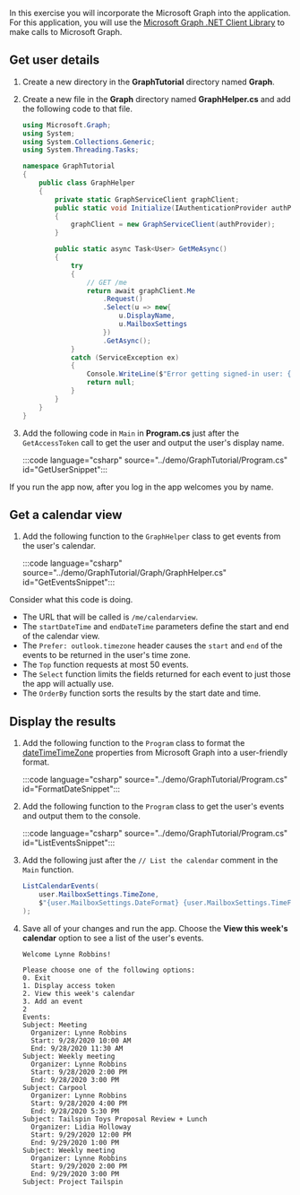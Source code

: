 <!-- markdownlint-disable MD002 MD041 -->

In this exercise you will incorporate the Microsoft Graph into the application. For this application, you will use the [Microsoft Graph .NET Client Library](https://github.com/microsoftgraph/msgraph-sdk-dotnet) to make calls to Microsoft Graph.

## Get user details

1. Create a new directory in the **GraphTutorial** directory named **Graph**.
1. Create a new file in the **Graph** directory named **GraphHelper.cs** and add the following code to that file.

    ```csharp
    using Microsoft.Graph;
    using System;
    using System.Collections.Generic;
    using System.Threading.Tasks;

    namespace GraphTutorial
    {
        public class GraphHelper
        {
            private static GraphServiceClient graphClient;
            public static void Initialize(IAuthenticationProvider authProvider)
            {
                graphClient = new GraphServiceClient(authProvider);
            }

            public static async Task<User> GetMeAsync()
            {
                try
                {
                    // GET /me
                    return await graphClient.Me
                        .Request()
                        .Select(u => new{
                            u.DisplayName,
                            u.MailboxSettings
                        })
                        .GetAsync();
                }
                catch (ServiceException ex)
                {
                    Console.WriteLine($"Error getting signed-in user: {ex.Message}");
                    return null;
                }
            }
        }
    }
    ```

1. Add the following code in `Main` in **Program.cs** just after the `GetAccessToken` call to get the user and output the user's display name.

    :::code language="csharp" source="../demo/GraphTutorial/Program.cs" id="GetUserSnippet":::

If you run the app now, after you log in the app welcomes you by name.

## Get a calendar view

1. Add the following function to the `GraphHelper` class to get events from the user's calendar.

    :::code language="csharp" source="../demo/GraphTutorial/Graph/GraphHelper.cs" id="GetEventsSnippet":::

Consider what this code is doing.

- The URL that will be called is `/me/calendarview`.
- The `startDateTime` and `endDateTime` parameters define the start and end of the calendar view.
- The `Prefer: outlook.timezone` header causes the `start` and `end` of the events to be returned in the user's time zone.
- The `Top` function requests at most 50 events.
- The `Select` function limits the fields returned for each event to just those the app will actually use.
- The `OrderBy` function sorts the results by the start date and time.

## Display the results

1. Add the following function to the `Program` class to format the [dateTimeTimeZone](/graph/api/resources/datetimetimezone?view=graph-rest-1.0) properties from Microsoft Graph into a user-friendly format.

    :::code language="csharp" source="../demo/GraphTutorial/Program.cs" id="FormatDateSnippet":::

1. Add the following function to the `Program` class to get the user's events and output them to the console.

    :::code language="csharp" source="../demo/GraphTutorial/Program.cs" id="ListEventsSnippet":::

1. Add the following just after the `// List the calendar` comment in the `Main` function.

    ```csharp
    ListCalendarEvents(
        user.MailboxSettings.TimeZone,
        $"{user.MailboxSettings.DateFormat} {user.MailboxSettings.TimeFormat}"
    );
    ```

1. Save all of your changes and run the app. Choose the **View this week's calendar** option to see a list of the user's events.

    ```Shell
    Welcome Lynne Robbins!

    Please choose one of the following options:
    0. Exit
    1. Display access token
    2. View this week's calendar
    3. Add an event
    2
    Events:
    Subject: Meeting
      Organizer: Lynne Robbins
      Start: 9/28/2020 10:00 AM
      End: 9/28/2020 11:30 AM
    Subject: Weekly meeting
      Organizer: Lynne Robbins
      Start: 9/28/2020 2:00 PM
      End: 9/28/2020 3:00 PM
    Subject: Carpool
      Organizer: Lynne Robbins
      Start: 9/28/2020 4:00 PM
      End: 9/28/2020 5:30 PM
    Subject: Tailspin Toys Proposal Review + Lunch
      Organizer: Lidia Holloway
      Start: 9/29/2020 12:00 PM
      End: 9/29/2020 1:00 PM
    Subject: Weekly meeting
      Organizer: Lynne Robbins
      Start: 9/29/2020 2:00 PM
      End: 9/29/2020 3:00 PM
    Subject: Project Tailspin
    ```
